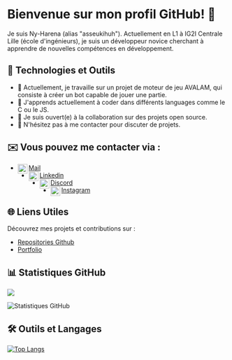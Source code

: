 # **Bienvenue sur mon profil GitHub!** 👋

Je suis Ny-Harena (alias "asseukihuh"). Actuellement en L1 à IG2I Centrale Lille (école d'ingénieurs), je suis un développeur novice cherchant à apprendre de nouvelles compétences en développement.

## 🚀 Technologies et Outils

- 🔭 Actuellement, je travaille sur un projet de moteur de jeu AVALAM, qui consiste à créer un bot capable de jouer une partie.
- 🌱 J'apprends actuellement à coder dans différents languages comme le C ou le JS.
- 👯 Je suis ouvert(e) à la collaboration sur des projets open source.
- 💬 N'hésitez pas à me contacter pour discuter de projets.

## ✉️ Vous pouvez me contacter via :

- [<img align="left" alt="Gmail" width="22px" src="https://simpleicons.org/icons/gmail.svg" style="color:white;" /> Mail](mailto:nyharena_rakotovao@outlook.com)
- [<img align="left" alt="LinkedIn" width="22px" src="https://simpleicons.org/icons/linkedin.svg" style="color:white;" /> Linkedin](https://www.linkedin.com/in/ny-harena-rakotovao-661975296/)
- [<img align="left" alt="Discord" width="22px" src="https://simpleicons.org/icons/discord.svg" style="color:white;" /> Discord](https://discordapp.com/users/351614425125617665)
- [<img align="left" alt="Instagram" width="22px" src="https://simpleicons.org/icons/instagram.svg" style="color:white;" /> Instagram](https://www.instagram.com/ny_rktv/)

## 🌐 Liens Utiles

Découvrez mes projets et contributions sur :

- [Repositories Github](https://github.com/asseukihuh?tab=repositories)
- [Portfolio](https://)

## 📊 Statistiques GitHub

![](https://komarev.com/ghpvc/?username=asseukihuh&abbreviated=true)

![Statistiques GitHub](https://github-readme-stats.vercel.app/api?username=asseukihuh&show_icons=true&theme=dark)

## 🛠️ Outils et Langages

[![Top Langs](https://github-readme-stats.vercel.app/api/top-langs/?username=asseukihuh&layout=compact&theme=dark)](https://github.com/asseukihuh)
